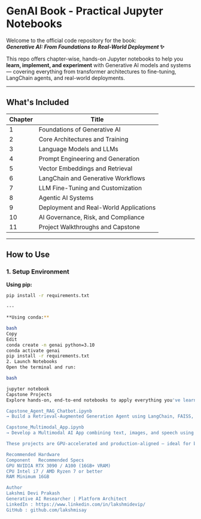 # GenAI Book - Practical Jupyter Notebooks

Welcome to the official code repository for the book:  
**_Generative AI: From Foundations to Real-World Deployment_ ✨**

This repo offers chapter-wise, hands-on Jupyter notebooks to help you **learn, implement, and experiment** with Generative AI models and systems — covering everything from transformer architectures to fine-tuning, LangChain agents, and real-world deployments.

---

## What's Included

| Chapter | Title                                  |
|---------|----------------------------------------|
| 1       | Foundations of Generative AI           |
| 2       | Core Architectures and Training        |
| 3       | Language Models and LLMs               |
| 4       | Prompt Engineering and Generation      |
| 5       | Vector Embeddings and Retrieval        |
| 6       | LangChain and Generative Workflows     |
| 7       | LLM Fine-Tuning and Customization      |
| 8       | Agentic AI Systems                     |
| 9       | Deployment and Real-World Applications |
| 10      | AI Governance, Risk, and Compliance    |
| 11      | Project Walkthroughs and Capstone      |

---

## How to Use

### 1. Setup Environment

**Using pip:**
```bash
pip install -r requirements.txt

---

**Using conda:**

bash
Copy
Edit
conda create -n genai python=3.10
conda activate genai
pip install -r requirements.txt
2. Launch Notebooks
Open the terminal and run:

bash

jupyter notebook
Capstone Projects
Explore hands-on, end-to-end notebooks to apply everything you've learned:

Capstone_Agent_RAG_Chatbot.ipynb
→ Build a Retrieval-Augmented Generation Agent using LangChain, FAISS, and OpenAI or Hugging Face models.

Capstone_Multimodal_App.ipynb
→ Develop a Multimodal AI App combining text, images, and speech using transformers and foundational models.

These projects are GPU-accelerated and production-aligned — ideal for both research and prototyping.

Recommended Hardware
Component	Recommended Specs
GPU	NVIDIA RTX 3090 / A100 (16GB+ VRAM)
CPU	Intel i7 / AMD Ryzen 7 or better
RAM	Minimum 16GB

Author
Lakshmi Devi Prakash
Generative AI Researcher | Platform Architect
LinkedIn : https://www.linkedin.com/in/lakshmidevip/
GitHub : github.com/lakshmisay


